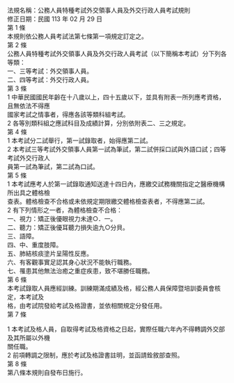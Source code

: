 法規名稱：公務人員特種考試外交領事人員及外交行政人員考試規則  
修正日期：民國 113 年 02 月 29 日  
第 1 條  
本規則依公務人員考試法第七條第一項規定訂定之。  
第 2 條  
公務人員特種考試外交領事人員及外交行政人員考試（以下簡稱本考試）分下列各等類：  
一、三等考試：外交領事人員。  
二、四等考試：外交行政人員。  
第 3 條  
1 中華民國國民年齡在十八歲以上，四十五歲以下，並具有附表一所列應考資格，且無依法不得應  
國家考試之情事者，得應各該等類科組考試。  
2 各等別類科組之應試科目及成績計算，分別依附表二、三之規定。  
第 4 條  
1 本考試分二試舉行，第一試錄取者，始得應第二試。  
2 本考試三等考試外交領事人員第一試為筆試，第二試併採口試與外語口試；四等考試外交行政人  
員第一試為筆試，第二試為口試。  
第 5 條  
1 本考試應考人於第一試錄取通知送達十四日內，應繳交試務機關指定之醫療機構所出具之體格檢  
查表。體格檢查不合格或未依規定期限繳交體格檢查表者，不得應第二試。  
2 有下列情形之一者，為體格檢查不合格：  
一、視力：矯正後優眼視力未達○．一。  
二、聽力：矯正後優耳聽力損失逾九○分貝。  
三、語障。  
四、中、重度肢障。  
五、肺結核痰塗片呈陽性反應。  
六、有客觀事實足認其身心狀況不能執行職務。  
七、罹患其他無法治癒之重症疾患，致不堪勝任職務。  
第 6 條  
本考試錄取人員應經訓練。訓練期滿成績及格，經公務人員保障暨培訓委員會核定，本考試及  
格，由考試院發給考試及格證書，並依相關規定分發任用。  
第 7 條  


1 本考試及格人員，自取得考試及格資格之日起，實際任職六年內不得轉調外交部及其所屬以外機  
關任職。  
2 前項轉調之限制，應於考試及格證書註明，並函請銓敘部查照。  
第 8 條  
第八條本規則自發布日施行。  


